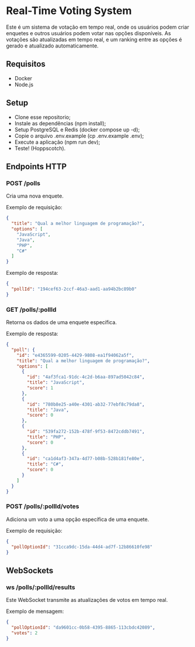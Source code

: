 # Real-Time Voting System

Este é um sistema de votação em tempo real, onde os usuários podem criar enquetes e outros usuários podem votar nas opções disponíveis. As votações são atualizadas em tempo real, e um ranking entre as opções é gerado e atualizado automaticamente.

## Requisitos

- Docker
- Node.js

## Setup

- Clone esse repositorio;
- Instale as dependências (npm install);
- Setup PostgreSQL e Redis (docker compose up -d);
- Copie o arquivo .env.example (cp .env.example .env);
- Execute a aplicação (npm run dev);
- Teste! (Hoppscotch).


## Endpoints HTTP

### POST /polls
Cria uma nova enquete.

Exemplo de requisição:

``` json
{
  "title": "Qual a melhor linguagem de programação?",
  "options": [
    "JavaScript",
    "Java",
    "PHP",
    "C#"
  ]
}

```
Exemplo de resposta:

``` json
{
  "pollId": "194cef63-2ccf-46a3-aad1-aa94b2bc89b0"
}
```

### GET /polls/:pollId
Retorna os dados de uma enquete específica.

Exemplo de resposta:
``` json
{
  "poll": {
    "id": "e4365599-0205-4429-9808-ea1f94062a5f",
    "title": "Qual a melhor linguagem de programação?",
    "options": [
      {
        "id": "4af3fca1-91dc-4c2d-b6aa-897ad5042c84",
        "title": "JavaScript",
        "score": 1
      },
      {
        "id": "780b8e25-a40e-4301-ab32-77ebf8c79da8",
        "title": "Java",
        "score": 0
      },
      {
        "id": "539fa272-152b-478f-9f53-8472cddb7491",
        "title": "PHP",
        "score": 0
      },
      {
        "id": "ca1d4af3-347a-4d77-b08b-528b181fe80e",
        "title": "C#",
        "score": 0
      }
    ]
  }
}
```


### POST /polls/:pollId/votes
Adiciona um voto a uma opção específica de uma enquete.

Exemplo de requisição:

``` json
{
  "pollOptionId": "31cca9dc-15da-44d4-ad7f-12b86610fe98"
}
```

## WebSockets

### ws /polls/:pollId/results
Este WebSocket transmite as atualizações de votos em tempo real.

Exemplo de mensagem:
``` json
{
  "pollOptionId": "da9601cc-0b58-4395-8865-113cbdc42089",
  "votes": 2
}

```

